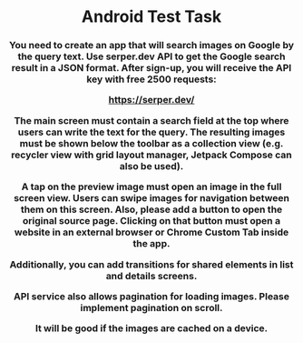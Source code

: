 <h1 align=center>Android Test Task</h1>
<h3 align=center>
  You need to create an app that will search images on Google by the query text.
Use serper.dev API to get the Google search result in a JSON format. After sign-up, you will
receive the API key with free 2500 requests:

https://serper.dev/

The main screen must contain a search field at the top where users can write the text for the
query. The resulting images must be shown below the toolbar as a collection view (e.g. recycler
view with grid layout manager, Jetpack Compose can also be used).

A tap on the preview image must open an image in the full screen view. Users can swipe
images for navigation between them on this screen. Also, please add a button to open the
original source page. Clicking on that button must open a website in an external browser or
Chrome Custom Tab inside the app.

Additionally, you can add transitions for shared elements in list and details screens.

API service also allows pagination for loading images. Please implement pagination on scroll.

It will be good if the images are cached on a device.
</h3>
